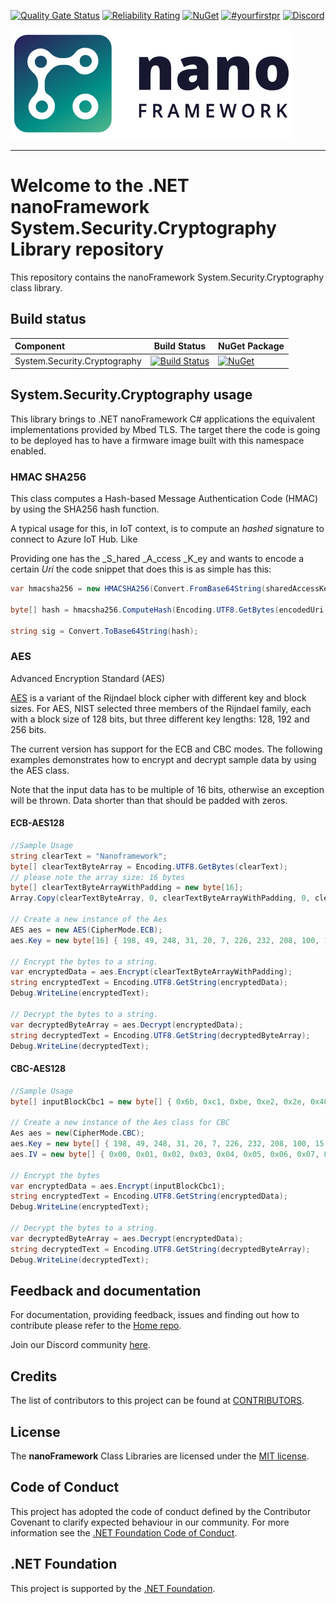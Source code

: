[![Quality Gate Status](https://sonarcloud.io/api/project_badges/measure?project=nanoframework_System.Security.Cryptography&metric=alert_status)](https://sonarcloud.io/dashboard?id=nanoframework_System.Security.Cryptography) [![Reliability Rating](https://sonarcloud.io/api/project_badges/measure?project=nanoframework_System.Security.Cryptography&metric=reliability_rating)](https://sonarcloud.io/dashboard?id=nanoframework_System.Security.Cryptography) [![NuGet](https://img.shields.io/nuget/dt/nanoFramework.System.Security.Cryptography.svg?label=NuGet&style=flat&logo=nuget)](https://www.nuget.org/packages/nanoFramework.System.Security.Cryptography/) [![#yourfirstpr](https://img.shields.io/badge/first--timers--only-friendly-blue.svg)](https://github.com/nanoframework/Home/blob/main/CONTRIBUTING.md) [![Discord](https://img.shields.io/discord/478725473862549535.svg?logo=discord&logoColor=white&label=Discord&color=7289DA)](https://discord.gg/gCyBu8T)

![nanoFramework logo](https://raw.githubusercontent.com/nanoframework/Home/main/resources/logo/nanoFramework-repo-logo.png)

-----

# Welcome to the .NET **nanoFramework** System.Security.Cryptography Library repository

This repository contains the nanoFramework System.Security.Cryptography class library.

## Build status

| Component | Build Status | NuGet Package |
|:-|---|---|
| System.Security.Cryptography | [![Build Status](https://dev.azure.com/nanoframework/System.Security.Cryptography/_apis/build/status%2FSystem.Security.Cryptography?branchName=main)](https://dev.azure.com/nanoframework/System.Security.Cryptography/_build/latest?definitionId=68&branchName=main) | [![NuGet](https://img.shields.io/nuget/v/nanoFramework.System.Security.Cryptography.svg?label=NuGet&style=flat&logo=nuget)](https://www.nuget.org/packages/nanoFramework.System.Security.Cryptography/) |

## System.Security.Cryptography usage

This library brings to .NET nanoFramework C# applications the equivalent implementations provided by Mbed TLS. The target there the code is going to be deployed has to have a firmware image built with this namespace enabled.

### HMAC SHA256

This class computes a Hash-based Message Authentication Code (HMAC) by using the SHA256 hash function.

A typical usage for this, in IoT context, is to compute an _hashed_ signature to connect to Azure IoT Hub. Like

Providing one has the _S_hared _A_ccess _K_ey and wants to encode a certain _Uri_ the code snippet that does this is as simple has this:

```csharp
var hmacsha256 = new HMACSHA256(Convert.FromBase64String(sharedAccessKey));

byte[] hash = hmacsha256.ComputeHash(Encoding.UTF8.GetBytes(encodedUri + "\n" + expiry));

string sig = Convert.ToBase64String(hash);
```

### AES

Advanced Encryption Standard (AES)

[AES](https://en.wikipedia.org/wiki/Advanced_Encryption_Standard) is a variant of the Rijndael block cipher with different key and block sizes. For AES, NIST selected three members of the Rijndael family, each with a block size of 128 bits, but three different key lengths: 128, 192 and 256 bits.

The current version has support for the ECB and CBC modes.
The following examples demonstrates how to encrypt and decrypt sample data by using the AES class.

Note that the input data has to be multiple of 16 bits, otherwise an exception will be thrown.
Data shorter than that should be padded with zeros.

#### ECB-AES128

```csharp
//Sample Usage
string clearText = "Nanoframework";
byte[] clearTextByteArray = Encoding.UTF8.GetBytes(clearText);
// please note the array size: 16 bytes
byte[] clearTextByteArrayWithPadding = new byte[16];
Array.Copy(clearTextByteArray, 0, clearTextByteArrayWithPadding, 0, clearTextByteArray.Length);

// Create a new instance of the Aes
AES aes = new AES(CipherMode.ECB);
aes.Key = new byte[16] { 198, 49, 248, 31, 20, 7, 226, 232, 208, 100, 15, 11, 2, 32, 213, 243 };

// Encrypt the bytes to a string.
var encryptedData = aes.Encrypt(clearTextByteArrayWithPadding);
string encryptedText = Encoding.UTF8.GetString(encryptedData);
Debug.WriteLine(encryptedText);

// Decrypt the bytes to a string.
var decryptedByteArray = aes.Decrypt(encryptedData);
string decryptedText = Encoding.UTF8.GetString(decryptedByteArray);
Debug.WriteLine(decryptedText);
```

#### CBC-AES128

```csharp
//Sample Usage
byte[] inputBlockCbc1 = new byte[] { 0x6b, 0xc1, 0xbe, 0xe2, 0x2e, 0x40, 0x9f, 0x96, 0xe9, 0x3d, 0x7e, 0x11, 0x73, 0x93, 0x17, 0x2a };

// Create a new instance of the Aes class for CBC
Aes aes = new(CipherMode.CBC);
aes.Key = new byte[] { 198, 49, 248, 31, 20, 7, 226, 232, 208, 100, 15, 11, 2, 32, 213, 243 };;
aes.IV = new byte[] { 0x00, 0x01, 0x02, 0x03, 0x04, 0x05, 0x06, 0x07, 0x08, 0x09, 0x0a, 0x0b, 0x0c, 0x0d, 0x0e, 0x0f };

// Encrypt the bytes
var encryptedData = aes.Encrypt(inputBlockCbc1);
string encryptedText = Encoding.UTF8.GetString(encryptedData);
Debug.WriteLine(encryptedText);

// Decrypt the bytes to a string.
var decryptedByteArray = aes.Decrypt(encryptedData);
string decryptedText = Encoding.UTF8.GetString(decryptedByteArray);
Debug.WriteLine(decryptedText);
```

## Feedback and documentation

For documentation, providing feedback, issues and finding out how to contribute please refer to the [Home repo](https://github.com/nanoframework/Home).

Join our Discord community [here](https://discord.gg/gCyBu8T).

## Credits

The list of contributors to this project can be found at [CONTRIBUTORS](https://github.com/nanoframework/Home/blob/main/CONTRIBUTORS.md).

## License

The **nanoFramework** Class Libraries are licensed under the [MIT license](LICENSE.md).

## Code of Conduct

This project has adopted the code of conduct defined by the Contributor Covenant to clarify expected behaviour in our community.
For more information see the [.NET Foundation Code of Conduct](https://dotnetfoundation.org/code-of-conduct).

## .NET Foundation

This project is supported by the [.NET Foundation](https://dotnetfoundation.org).

